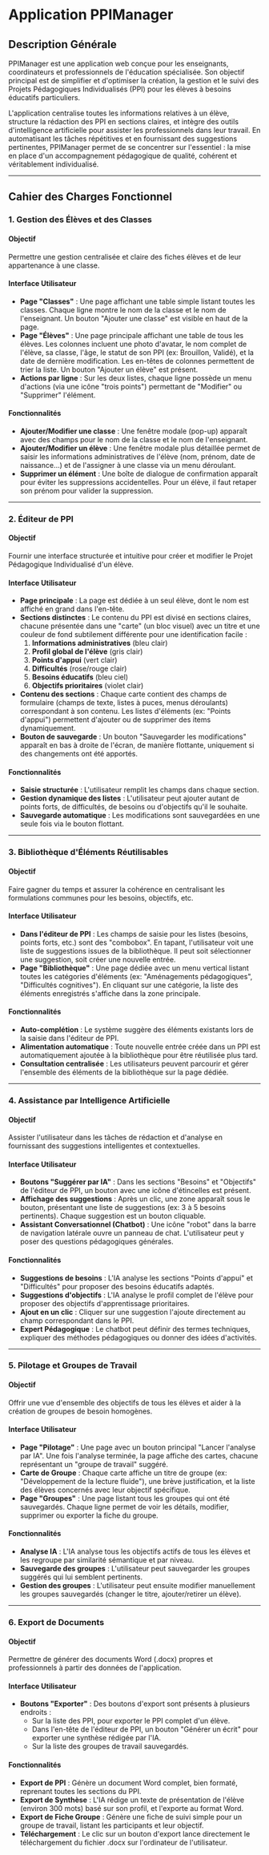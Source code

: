 # Application PPIManager

## Description Générale

PPIManager est une application web conçue pour les enseignants, coordinateurs et professionnels de l'éducation spécialisée. Son objectif principal est de simplifier et d'optimiser la création, la gestion et le suivi des Projets Pédagogiques Individualisés (PPI) pour les élèves à besoins éducatifs particuliers.

L'application centralise toutes les informations relatives à un élève, structure la rédaction des PPI en sections claires, et intègre des outils d'intelligence artificielle pour assister les professionnels dans leur travail. En automatisant les tâches répétitives et en fournissant des suggestions pertinentes, PPIManager permet de se concentrer sur l'essentiel : la mise en place d'un accompagnement pédagogique de qualité, cohérent et véritablement individualisé.

---

## Cahier des Charges Fonctionnel

### 1. Gestion des Élèves et des Classes

#### Objectif
Permettre une gestion centralisée et claire des fiches élèves et de leur appartenance à une classe.

#### Interface Utilisateur
-   **Page "Classes"** : Une page affichant une table simple listant toutes les classes. Chaque ligne montre le nom de la classe et le nom de l'enseignant. Un bouton "Ajouter une classe" est visible en haut de la page.
-   **Page "Élèves"** : Une page principale affichant une table de tous les élèves. Les colonnes incluent une photo d'avatar, le nom complet de l'élève, sa classe, l'âge, le statut de son PPI (ex: Brouillon, Validé), et la date de dernière modification. Les en-têtes de colonnes permettent de trier la liste. Un bouton "Ajouter un élève" est présent.
-   **Actions par ligne** : Sur les deux listes, chaque ligne possède un menu d'actions (via une icône "trois points") permettant de "Modifier" ou "Supprimer" l'élément.

#### Fonctionnalités
-   **Ajouter/Modifier une classe** : Une fenêtre modale (pop-up) apparaît avec des champs pour le nom de la classe et le nom de l'enseignant.
-   **Ajouter/Modifier un élève** : Une fenêtre modale plus détaillée permet de saisir les informations administratives de l'élève (nom, prénom, date de naissance...) et de l'assigner à une classe via un menu déroulant.
-   **Supprimer un élément** : Une boîte de dialogue de confirmation apparaît pour éviter les suppressions accidentelles. Pour un élève, il faut retaper son prénom pour valider la suppression.

---

### 2. Éditeur de PPI

#### Objectif
Fournir une interface structurée et intuitive pour créer et modifier le Projet Pédagogique Individualisé d'un élève.

#### Interface Utilisateur
-   **Page principale** : La page est dédiée à un seul élève, dont le nom est affiché en grand dans l'en-tête.
-   **Sections distinctes** : Le contenu du PPI est divisé en sections claires, chacune présentée dans une "carte" (un bloc visuel) avec un titre et une couleur de fond subtilement différente pour une identification facile :
    1.  **Informations administratives** (bleu clair)
    2.  **Profil global de l'élève** (gris clair)
    3.  **Points d'appui** (vert clair)
    4.  **Difficultés** (rose/rouge clair)
    5.  **Besoins éducatifs** (bleu ciel)
    6.  **Objectifs prioritaires** (violet clair)
-   **Contenu des sections** : Chaque carte contient des champs de formulaire (champs de texte, listes à puces, menus déroulants) correspondant à son contenu. Les listes d'éléments (ex: "Points d'appui") permettent d'ajouter ou de supprimer des items dynamiquement.
-   **Bouton de sauvegarde** : Un bouton "Sauvegarder les modifications" apparaît en bas à droite de l'écran, de manière flottante, uniquement si des changements ont été apportés.

#### Fonctionnalités
-   **Saisie structurée** : L'utilisateur remplit les champs dans chaque section.
-   **Gestion dynamique des listes** : L'utilisateur peut ajouter autant de points forts, de difficultés, de besoins ou d'objectifs qu'il le souhaite.
-   **Sauvegarde automatique** : Les modifications sont sauvegardées en une seule fois via le bouton flottant.

---

### 3. Bibliothèque d'Éléments Réutilisables

#### Objectif
Faire gagner du temps et assurer la cohérence en centralisant les formulations communes pour les besoins, objectifs, etc.

#### Interface Utilisateur
-   **Dans l'éditeur de PPI** : Les champs de saisie pour les listes (besoins, points forts, etc.) sont des "combobox". En tapant, l'utilisateur voit une liste de suggestions issues de la bibliothèque. Il peut soit sélectionner une suggestion, soit créer une nouvelle entrée.
-   **Page "Bibliothèque"** : Une page dédiée avec un menu vertical listant toutes les catégories d'éléments (ex: "Aménagements pédagogiques", "Difficultés cognitives"). En cliquant sur une catégorie, la liste des éléments enregistrés s'affiche dans la zone principale.

#### Fonctionnalités
-   **Auto-complétion** : Le système suggère des éléments existants lors de la saisie dans l'éditeur de PPI.
-   **Alimentation automatique** : Toute nouvelle entrée créée dans un PPI est automatiquement ajoutée à la bibliothèque pour être réutilisée plus tard.
-   **Consultation centralisée** : Les utilisateurs peuvent parcourir et gérer l'ensemble des éléments de la bibliothèque sur la page dédiée.

---

### 4. Assistance par Intelligence Artificielle

#### Objectif
Assister l'utilisateur dans les tâches de rédaction et d'analyse en fournissant des suggestions intelligentes et contextuelles.

#### Interface Utilisateur
-   **Boutons "Suggérer par IA"** : Dans les sections "Besoins" et "Objectifs" de l'éditeur de PPI, un bouton avec une icône d'étincelles est présent.
-   **Affichage des suggestions** : Après un clic, une zone apparaît sous le bouton, présentant une liste de suggestions (ex: 3 à 5 besoins pertinents). Chaque suggestion est un bouton cliquable.
-   **Assistant Conversationnel (Chatbot)** : Une icône "robot" dans la barre de navigation latérale ouvre un panneau de chat. L'utilisateur peut y poser des questions pédagogiques générales.

#### Fonctionnalités
-   **Suggestions de besoins** : L'IA analyse les sections "Points d'appui" et "Difficultés" pour proposer des besoins éducatifs adaptés.
-   **Suggestions d'objectifs** : L'IA analyse le profil complet de l'élève pour proposer des objectifs d'apprentissage prioritaires.
-   **Ajout en un clic** : Cliquer sur une suggestion l'ajoute directement au champ correspondant dans le PPI.
-   **Expert Pédagogique** : Le chatbot peut définir des termes techniques, expliquer des méthodes pédagogiques ou donner des idées d'activités.

---

### 5. Pilotage et Groupes de Travail

#### Objectif
Offrir une vue d'ensemble des objectifs de tous les élèves et aider à la création de groupes de besoin homogènes.

#### Interface Utilisateur
-   **Page "Pilotage"** : Une page avec un bouton principal "Lancer l'analyse par IA". Une fois l'analyse terminée, la page affiche des cartes, chacune représentant un "groupe de travail" suggéré.
-   **Carte de Groupe** : Chaque carte affiche un titre de groupe (ex: "Développement de la lecture fluide"), une brève justification, et la liste des élèves concernés avec leur objectif spécifique.
-   **Page "Groupes"** : Une page listant tous les groupes qui ont été sauvegardés. Chaque ligne permet de voir les détails, modifier, supprimer ou exporter la fiche du groupe.

#### Fonctionnalités
-   **Analyse IA** : L'IA analyse tous les objectifs actifs de tous les élèves et les regroupe par similarité sémantique et par niveau.
-   **Sauvegarde des groupes** : L'utilisateur peut sauvegarder les groupes suggérés qui lui semblent pertinents.
-   **Gestion des groupes** : L'utilisateur peut ensuite modifier manuellement les groupes sauvegardés (changer le titre, ajouter/retirer un élève).

---

### 6. Export de Documents

#### Objectif
Permettre de générer des documents Word (.docx) propres et professionnels à partir des données de l'application.

#### Interface Utilisateur
-   **Boutons "Exporter"** : Des boutons d'export sont présents à plusieurs endroits :
    -   Sur la liste des PPI, pour exporter le PPI complet d'un élève.
    -   Dans l'en-tête de l'éditeur de PPI, un bouton "Générer un écrit" pour exporter une synthèse rédigée par l'IA.
    -   Sur la liste des groupes de travail sauvegardés.

#### Fonctionnalités
-   **Export de PPI** : Génère un document Word complet, bien formaté, reprenant toutes les sections du PPI.
-   **Export de Synthèse** : L'IA rédige un texte de présentation de l'élève (environ 300 mots) basé sur son profil, et l'exporte au format Word.
-   **Export de Fiche Groupe** : Génère une fiche de suivi simple pour un groupe de travail, listant les participants et leur objectif.
-   **Téléchargement** : Le clic sur un bouton d'export lance directement le téléchargement du fichier .docx sur l'ordinateur de l'utilisateur.
